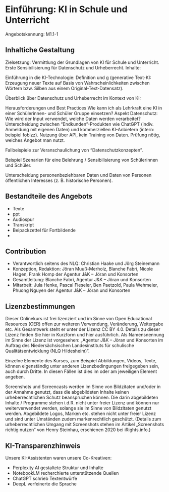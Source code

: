 # Einführung: KI in Schule und Unterricht
Angebotskennung: M1.1-1

## Inhaltiche Gestaltung

Zielsetzung: Vermittlung der Grundlagen von KI für Schule und Unterricht. Erste Sensibilisierung für Datenschutz und Urheberrecht.
Inhalte:

Einführung in die KI-Technologie: Definition und g (generative Text-KI: Erzeugung neuer Texte auf Basis von Wahrscheinlichkeiten zwischen Wörtern bzw. Silben aus einem Original-Text-Datensatz).

Überblick über Datenschutz und Urheberrecht im Kontext von KI:

Herausforderungen und Best Practices
Wie kann ich als Lehrkraft eine KI in einer Schülerinnen- und Schüler Gruppe einsetzen? 
Aspekt Datenschutz: Wie wird der Input verwendet, welche Daten werden verarbeitet? 
Unterscheidung zwischen “Endkunden”-Produkten wie ChatGPT (indiv. Anmeldung mit  eigenen Daten) und kommerziellen KI-Anbietern (intern: beispiel fobizz). 
Nutzung über API, kein Training von Daten. 
Prüfung nötig, welches Angebot man nutzt.

Fallbeispiele zur Veranschaulichung von “Datenschutzkonzepten”.

Beispiel Szenarien für eine Belehrung / Sensibilisierung von Schülerinnen und Schüler.

Unterscheidung personenbeziehbaren Daten und Daten von Personen öffentlichen Interesses (z. B. historische Personen).


## Bestandteile des Angebots

- Texte
- ppt
- Audiospur
- Transkript
- Beipackzettel für Fortbildende
- 


## Contribution

- Verantwortlich seitens des NLQ: Christian Haake und Jörg Steinemann 
- Konzeption, Redaktion: Jöran Muuß-Merholz, Blanche Fabri, Nicole Hagen, Frank Homp der Agentur J&K – Jöran und Konsorten
- Gesamtleitung: Blanche Fabri, Agentur J&K – Jöran und Konsorten
- Mitarbeit: Jula Henke, Pascal Fieseler, Ben Paetzold, Paula Wehmeier, Phuong Nguyen der Agentur J&K – Jöran und Konsorten

## Lizenzbestimmungen

Dieser Onlinekurs ist frei lizenziert und im Sinne von Open Educational Resources (OER) offen zur weiteren Verwendung, Veränderung, Weitergabe etc. Als Gesamtwerk steht er unter der Lizenz CC BY 4.0. Details zu dieser Lizenz finden Sie hier in Kurzform und hier ausführlich. Als Namensnennung im Sinne der Lizenz ist vorgesehen: „Agentur J&K – Jöran und Konsorten im Auftrag des Niedersächsischen Landesinstituts für schulische Qualitätsentwicklung (NLQ Hildesheim)“.

Einzelne Elemente des Kurses, zum Beispiel Abbildungen, Videos, Texte, können eigenständig unter anderen Lizenzbedingungen freigegeben sein, auch durch Dritte. In diesen Fällen ist dies im oder am jeweiligen Element angeben.

Screenshots und Screencasts werden im Sinne von Bildzitaten und/oder in der Annahme genutzt, dass die abgebildeten Inhalte keinen urheberrechtlichen Schutz beanspruchen können. Die darin abgebildeten Inhalte / Programme stehen i.d.R. nicht unter freier Lizenz und können nur weiterverwendet werden, solange sie im Sinne von Bildzitaten genutzt werden. Abgebildete Logos, Marken etc. stehen nicht unter freier Lizenz und sind unter Umständen zudem markenrechtlich geschützt. (Details zum urheberrechtlichen Umgang mit Screenshots stehen im Artikel „Screenshots richtig nutzen“ von Henry Steinhau, erschienen 2020 bei iRights.info.)

## KI-Transparenzhinweis

Unsere KI-Assistenten waren unsere Co-Kreativen:
- Perplexity AI gestaltete Struktur und Inhalte
- NotebookLM recherchierte unterstützende Quellen
- ChatGPT schrieb Textentwürfe
- DeepL verfeinerte die Sprache
